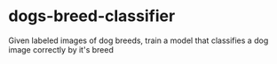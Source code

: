 # dogs-breed-classifier
Given labeled images of dog breeds, train a model that classifies a dog image correctly by it's breed
